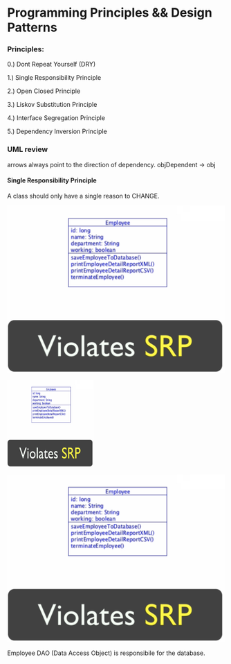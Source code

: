 # Programming Principles && Design Patterns 


### Principles:
0.)  Dont Repeat Yourself (DRY)

1.)  Single Responsibility Principle 

2.)  Open Closed Principle 

3.)  Liskov Substitution Principle 

4.)  Interface Segregation Principle 

5.)  Dependency Inversion Principle 

### UML review
arrows always point to the direction of dependency.  objDependent -> obj
 
#### Single Responsibility Principle
A class should only have a single reason to CHANGE.  

![bad example](https://github.com/ThomasStuart/PrinciplesAndPatterns/blob/master/images/violatesSRP.png)

<img src="https://github.com/ThomasStuart/PrinciplesAndPatterns/blob/master/images/violatesSRP.png" alt="drawing" height="200" width="200"/>

![good example](https://github.com/ThomasStuart/PrinciplesAndPatterns/blob/master/images/violatesSRP.png)

Employee DAO (Data Access Object) is responsibile for the database.  